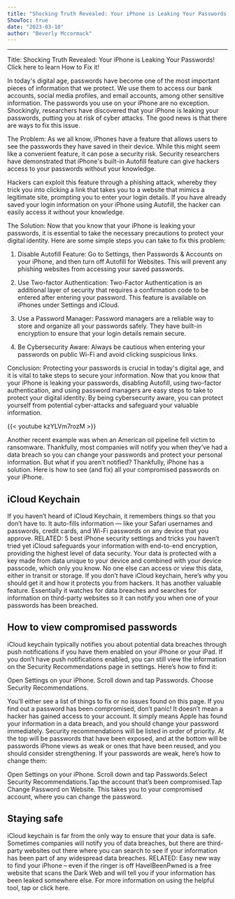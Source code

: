 ```yaml
---
title: "Shocking Truth Revealed: Your iPhone is Leaking Your Passwords! Click here to learn How to Fix it!"
ShowToc: true 
date: "2023-03-10"
author: "Beverly Mccormack"
---
```

*****
Title: Shocking Truth Revealed: Your iPhone is Leaking Your Passwords! Click here to learn How to Fix it!

In today's digital age, passwords have become one of the most important pieces of information that we protect. We use them to access our bank accounts, social media profiles, and email accounts, among other sensitive information. The passwords you use on your iPhone are no exception. Shockingly, researchers have discovered that your iPhone is leaking your passwords, putting you at risk of cyber attacks. The good news is that there are ways to fix this issue.

The Problem:
As we all know, iPhones have a feature that allows users to see the passwords they have saved in their device. While this might seem like a convenient feature, it can pose a security risk. Security researchers have demonstrated that iPhone's built-in Autofill feature can give hackers access to your passwords without your knowledge.

Hackers can exploit this feature through a phishing attack, whereby they trick you into clicking a link that takes you to a website that mimics a legitimate site, prompting you to enter your login details. If you have already saved your login information on your iPhone using Autofill, the hacker can easily access it without your knowledge. 

The Solution:
Now that you know that your iPhone is leaking your passwords, it is essential to take the necessary precautions to protect your digital identity. Here are some simple steps you can take to fix this problem:

1. Disable Autofill Feature: Go to Settings, then Passwords & Accounts on your iPhone, and then turn off Autofill for Websites. This will prevent any phishing websites from accessing your saved passwords.

2. Use Two-factor Authentication: Two-Factor Authentication is an additional layer of security that requires a confirmation code to be entered after entering your password. This feature is available on iPhones under Settings and iCloud.

3. Use a Password Manager: Password managers are a reliable way to store and organize all your passwords safely. They have built-in encryption to ensure that your login details remain secure.

4. Be Cybersecurity Aware: Always be cautious when entering your passwords on public Wi-Fi and avoid clicking suspicious links.

Conclusion:
Protecting your passwords is crucial in today's digital age, and it is vital to take steps to secure your information. Now that you know that your iPhone is leaking your passwords, disabling Autofill, using two-factor authentication, and using password managers are easy steps to take to protect your digital identity. By being cybersecurity aware, you can protect yourself from potential cyber-attacks and safeguard your valuable information.

{{< youtube kzYLVm7rozM >}} 



Another recent example was when an American oil pipeline fell victim to ransomware. Thankfully, most companies will notify you when they’ve had a data breach so you can change your passwords and protect your personal information.
But what if you aren’t notified? Thankfully, iPhone has a solution. Here is how to see (and fix) all your compromised passwords on your iPhone.

 
## iCloud Keychain


If you haven’t heard of iCloud Keychain, it remembers things so that you don’t have to. It auto-fills information — like your Safari usernames and passwords, credit cards, and Wi-Fi passwords on any device that you approve. 
RELATED: 5 best iPhone security settings and tricks you haven’t tried yet
iCloud safeguards your information with end-to-end encryption, providing the highest level of data security. Your data is protected with a key made from data unique to your device and combined with your device passcode, which only you know. No one else can access or view this data, either in transit or storage.
If you don’t have iCloud keychain, here’s why you should get it and how it protects you from hackers.
It has another valuable feature. Essentially it watches for data breaches and searches for information on third-party websites so it can notify you when one of your passwords has been breached.

 
## How to view compromised passwords


iCloud keychain typically notifies you about potential data breaches through push notifications if you have them enabled on your iPhone or your iPad. If you don’t have push notifications enabled, you can still view the information on the Security Recommendations page in settings. Here’s how to find it:

 
Open Settings on your iPhone. Scroll down and tap Passwords. Choose Security Recommendations. 


You’ll either see a list of things to fix or no issues found on this page. If you find out a password has been compromised, don’t panic! It doesn’t mean a hacker has gained access to your account. It simply means Apple has found your information in a data breach, and you should change your password immediately. 
Security recommendations will be listed in order of priority. At the top will be passwords that have been exposed, and at the bottom will be passwords iPhone views as weak or ones that have been reused, and you should consider strengthening. 
If your passwords are weak, here’s how to change them:

 
Open Settings on your iPhone. Scroll down and tap Passwords.Select Security Recommendations.Tap the account that’s been compromised.Tap Change Password on Website. This takes you to your compromised account, where you can change the password.
 
## Staying safe


iCloud keychain is far from the only way to ensure that your data is safe. Sometimes companies will notify you of data breaches, but there are third-party websites out there where you can search to see if your information has been part of any widespread data breaches. 
RELATED: Easy new way to find your iPhone – even if the ringer is off
HaveIBeenPwned is a free website that scans the Dark Web and will tell you if your information has been leaked somewhere else. For more information on using the helpful tool, tap or click here. 






